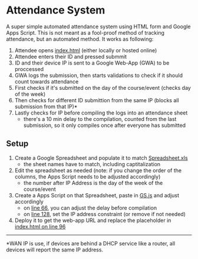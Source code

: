 # Attendance System

A super simple automated attendance system using HTML form and Google Apps Script. This is not meant as a fool-proof method of tracking attendance, but an automated method. It works as following:
1. Attendee opens [index.html](index.html) (either locally or hosted online)
2. Attendee enters their ID and pressed submmit
3. ID and their device IP is sent to a Google Web-App (GWA) to be proccessed
4. GWA logs the submission, then starts validations to check if it should count towards attendance
5. First checks if it's submitted on the day of the course/event (checks day of the week)
6. Then checks for different ID submittion from the same IP (blocks all submission from that IP)*
7. Lastly checks for IP before compiling the logs into an attendance sheet 
    * there's a 10 min delay to the compilation, counted from the last submission, so it only compiles once after everyone has submitted

## Setup
1. Create a Google Spreadsheet and populate it to match [Spreadsheet.xls](GD/Spreadsheet.xls)
    * the sheet names have to match, including captitalization
2. Edit the spreadsheet as needed (note: if you change the order of the columns, the Apps Script needs to be adjusted accordingly)
    * the number after IP Address is the day of the week of the course/event
3. Create a Apps Script on that Spreadsheet, paste in [GS.js](GD/GS.js) and adjust accordingly
    * on [line 66](GD/GS.js#L66), you can adjust the delay before compilation
    * on [line 128](GD/GS.js#L128), set the IP address constraint (or remove if not needed)
4. Deploy it to get the web-app URL and replace the placeholder in [index.html on line 96](index.html#L96)

----
*WAN IP is use, if devices are behind a DHCP service like a router, all devices will report the same IP address.
